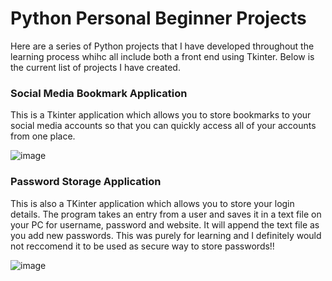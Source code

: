 # Python Personal Beginner Projects

Here are a series of Python projects that I have developed throughout the learning process whihc all include both a front end using Tkinter. Below is the current list of projects I have created.

### Social Media Bookmark Application

This is a Tkinter application which allows you to store bookmarks to your social media accounts so that you can quickly access all of your accounts from one place.

 ![image](https://user-images.githubusercontent.com/76489588/183909073-e2cc7062-5df6-43c3-9a0c-6bc4d48741fc.png)
 
### Password Storage Application

This is also a TKinter application which allows you to store your login details. The program takes an entry from a user and saves it in a text file on your PC for username, password and website. It will append the text file as you add new passwords. This was purely for learning and I definitely would not reccomend it to be used as secure way to store passwords!!

![image](https://user-images.githubusercontent.com/76489588/183909674-081ba3cd-09ed-4dfe-99f5-4496fca4b7a3.png)

###


